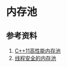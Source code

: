 # 内存池







## 参考资料

1. [C++11高性能内存池](https://github.com/cacay/MemoryPool/tree/master) 
2. [线程安全的内存池](https://github.com/lenonk/memorypool)



